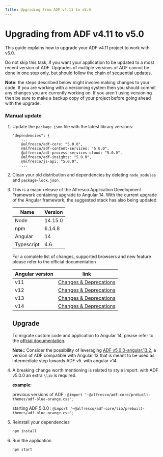 ```yaml
---
Title: Upgrading from ADF v4.11 to v5.0
---
```


# Upgrading from ADF v4.11 to v5.0

This guide explains how to upgrade your ADF v4.11 project to work with v5.0.

Do not skip this task, if you want your application to be updated to a most recent version of ADF. 
Upgrades of multiple versions of ADF cannot be done in one step only, but should follow the chain of sequential updates. 

**Note:** the steps described below might involve making changes
to your code. If you are working with a versioning system then you should
commit any changes you are currently working on. If you aren't using versioning
then be sure to make a backup copy of your project before going ahead with the
upgrade.


### Manual update

1.  Update the `package.json` file with the latest library versions:
    ```
    "dependencies": {
        ...
        @alfresco/adf-core: "5.0.0",
        @alfresco/adf-content-services: "5.0.0",
        @alfresco/adf-process-services-cloud: "5.0.0",
        @alfresco/adf-insights: "5.0.0",
        @alfresco/js-api: "5.0.0",
        ...
    ```

2.  Clean your old distribution and dependencies by deleting `node_modules` and `package-lock.json`.

3.  This is a major release of the Alfresco Application Development Framework containing upgrade to Angular 14.
    With the current upgrade of the Angular framework, the suggested stack has also being updated:

    | Name | Version | 
    | --- | --- | 
    | Node | 14.15.0 |
    | npm | 6.14.8 |
    | Angular | 14 |
    | Typescript | 4.6 |

    For a complete list of changes, supported browsers and new feature please refer to the official documentation

    | Angular version | link |
    | --- | --- |
    | v11 | [Changes & Deprecations](https://v11.angular.io/guide/updating-to-version-11)|
    | v12 | [Changes & Deprecations](https://v12.angular.io/guide/updating-to-version-12)|
    | v13 | [Changes & Deprecations](https://v13.angular.io/guide/update-to-latest-version)|
    | v14 | [Changes & Deprecations](https://angular.io/guide/update-to-latest-version) |

    ## Upgrade

    To migrate custom code and application to Angular 14, please refer to the [offcial documentation](https://angular.io/).

    **Note:**: Consider the possibility of leveraging [ADF v5.0.0-angular.13.2](https://www.npmjs.com/package/@alfresco/adf-core/v/5.0.0-angular.13.2),
    a version of ADF compatible with Angular 13 that is meant to be used as intermediate step towards ADF v5. with angular v14.
    
4.  A breaking change worth mentioning is related to style import. with ADF v5.0.0 an extra `\lib` is required.


    **example**:

    previous versions of ADF :  `@import '~@alfresco/adf-core/prebuilt-themes/adf-blue-orange.css';`
    
    starting ADF 5.0.0 : `@import '~@alfresco/adf-core/lib/prebuilt-themes/adf-blue-orange.css';`


5.  Reinstall your dependencies
    ```sh
    npm install
    ```
    
6.  Run the application
    ```sh
    npm start
    ```
